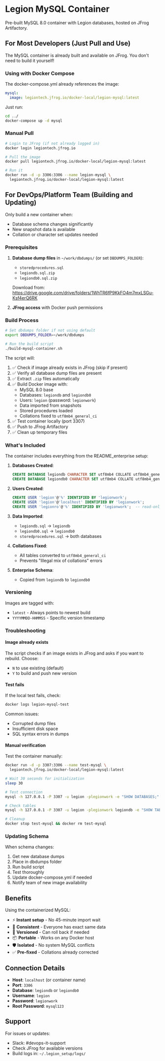 # Legion MySQL Container

Pre-built MySQL 8.0 container with Legion databases, hosted on JFrog Artifactory.

## For Most Developers (Just Pull and Use)

The MySQL container is already built and available on JFrog. You don't need to build it yourself!

### Using with Docker Compose
The docker-compose.yml already references the image:
```yaml
mysql:
  image: legiontech.jfrog.io/docker-local/legion-mysql:latest
```

Just run:
```bash
cd ../
docker-compose up -d mysql
```

### Manual Pull
```bash
# Login to JFrog (if not already logged in)
docker login legiontech.jfrog.io

# Pull the image
docker pull legiontech.jfrog.io/docker-local/legion-mysql:latest

# Run it
docker run -d -p 3306:3306 --name legion-mysql \
  legiontech.jfrog.io/docker-local/legion-mysql:latest
```

## For DevOps/Platform Team (Building and Updating)

Only build a new container when:
- Database schema changes significantly
- New snapshot data is available
- Collation or character set updates needed

### Prerequisites

1. **Database dump files** in `~/work/dbdumps/` (or set `DBDUMPS_FOLDER`):
   - `storedprocedures.sql`
   - `legiondb.sql.zip`
   - `legiondb0.sql.zip`
   
   Download from: https://drive.google.com/drive/folders/1WhTR6fP9KkFO4m7mxLSGu-Ksf4erQ6RK

2. **JFrog access** with Docker push permissions

### Build Process

```bash
# Set dbdumps folder if not using default
export DBDUMPS_FOLDER=~/work/dbdumps

# Run the build script
./build-mysql-container.sh
```

The script will:
1. ✅ Check if image already exists in JFrog (skip if present)
2. ✅ Verify all database dump files are present
3. ✅ Extract `.zip` files automatically
4. ✅ Build Docker image with:
   - MySQL 8.0 base
   - Databases: `legiondb` and `legiondb0`
   - Users: `legion` (password: `legionwork`)
   - Data imported from snapshots
   - Stored procedures loaded
   - Collations fixed to `utf8mb4_general_ci`
5. ✅ Test container locally (port 3307)
6. ✅ Push to JFrog Artifactory
7. ✅ Clean up temporary files

### What's Included

The container includes everything from the README_enterprise setup:

1. **Databases Created**:
   ```sql
   CREATE DATABASE legiondb CHARACTER SET utf8mb4 COLLATE utf8mb4_general_ci;
   CREATE DATABASE legiondb0 CHARACTER SET utf8mb4 COLLATE utf8mb4_general_ci;
   ```

2. **Users Created**:
   ```sql
   CREATE USER 'legion'@'%' IDENTIFIED BY 'legionwork';
   CREATE USER 'legion'@'localhost' IDENTIFIED BY 'legionwork';
   CREATE USER 'legionro'@'%' IDENTIFIED BY 'legionwork';  -- read-only
   ```

3. **Data Imported**:
   - `legiondb.sql` → `legiondb`
   - `legiondb0.sql` → `legiondb0`
   - `storedprocedures.sql` → both databases

4. **Collations Fixed**:
   - All tables converted to `utf8mb4_general_ci`
   - Prevents "Illegal mix of collations" errors

5. **Enterprise Schema**:
   - Copied from `legiondb` to `legiondb0`

### Versioning

Images are tagged with:
- `latest` - Always points to newest build
- `YYYYMMDD-HHMMSS` - Specific version timestamp

### Troubleshooting

#### Image already exists
The script checks if an image exists in JFrog and asks if you want to rebuild. Choose:
- `N` to use existing (default)
- `Y` to build and push new version

#### Test fails
If the local test fails, check:
```bash
docker logs legion-mysql-test
```

Common issues:
- Corrupted dump files
- Insufficient disk space
- SQL syntax errors in dumps

#### Manual verification
Test the container manually:
```bash
docker run -d -p 3307:3306 --name test-mysql \
  legiontech.jfrog.io/docker-local/legion-mysql:latest

# Wait 30 seconds for initialization
sleep 30

# Test connection
mysql -h 127.0.0.1 -P 3307 -u legion -plegionwork -e "SHOW DATABASES;"

# Check tables
mysql -h 127.0.0.1 -P 3307 -u legion -plegionwork legiondb -e "SHOW TABLES;" | wc -l

# Cleanup
docker stop test-mysql && docker rm test-mysql
```

### Updating Schema

When schema changes:
1. Get new database dumps
2. Place in dbdumps folder
3. Run build script
4. Test thoroughly
5. Update docker-compose.yml if needed
6. Notify team of new image availability

## Benefits

Using the containerized MySQL:
- ⚡ **Instant setup** - No 45-minute import wait
- 🎯 **Consistent** - Everyone has exact same data
- 🔄 **Versioned** - Can roll back if needed
- 📦 **Portable** - Works on any Docker host
- 🛡️ **Isolated** - No system MySQL conflicts
- ✅ **Pre-fixed** - Collations already corrected

## Connection Details

- **Host**: `localhost` (or container name)
- **Port**: `3306`
- **Database**: `legiondb` or `legiondb0`
- **Username**: `legion`
- **Password**: `legionwork`
- **Root Password**: `mysql123`

## Support

For issues or updates:
- Slack: #devops-it-support
- Check JFrog for available versions
- Build logs in: `~/.legion_setup/logs/`